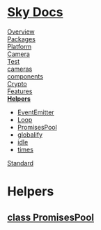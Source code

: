 <!--- This Helpers was auto-generated using "npx sky readme" --> 

# [Sky Docs](../README.md)

[Overview](..%2Fdocs%2FREADME.md)   
[Packages](..%2F%40pkgs%2FREADME.md)   
[Platform](..%2F%40platform%2FREADME.md)   
[Camera](..%2F%5Fexamples%2Fcameras%2FSkyPerspectiveCamera%2Fdocs%2FREADME.md)   
[Test](..%2F%5Fexamples%2Fcameras%2FSkyPerspectiveCamera%2Ftest%2FREADME.md)   
[cameras](..%2Fcameras%2FREADME.md)   
[components](..%2Fcomponents%2FREADME.md)   
[Crypto](..%2Fcrypto%2FREADME.md)   
[Features](..%2Ffeatures%2FREADME.md)   
**[Helpers](..%2Fhelpers%2FREADME.md)**   
* [EventEmitter](..%2Fhelpers%2FEventEmitter%2FREADME.md)
* [Loop](..%2Fhelpers%2FLoop%2FREADME.md)
* [PromisesPool](..%2Fhelpers%2FPromisesPool%2FREADME.md)
* [globalify](..%2Fhelpers%2Fglobalify%2FREADME.md)
* [idle](..%2Fhelpers%2Fidle%2FREADME.md)
* [times](..%2Fhelpers%2Ftimes%2FREADME.md)
  
[Standard](..%2Fstandard%2FREADME.md)   

# Helpers

## [class PromisesPool](PromisesPool/PromisesPool.md)